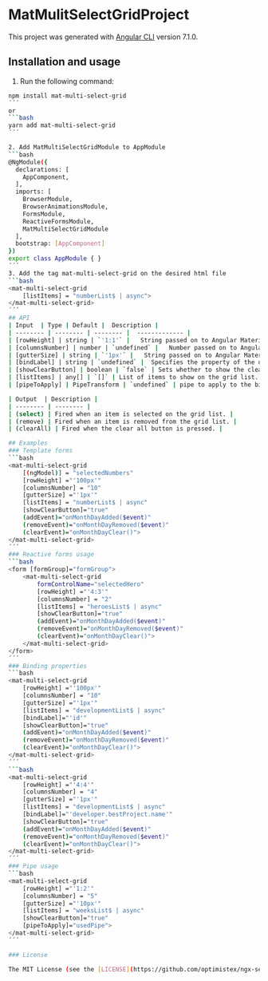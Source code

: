 # MatMulitSelectGridProject

This project was generated with [Angular CLI](https://github.com/angular/angular-cli) version 7.1.0.

## Installation and usage
1. Run the following command:
```bash
npm install mat-multi-select-grid
´´´
or
```bash
yarn add mat-multi-select-grid
´´´

2. Add MatMultiSelectGridModule to AppModule
```bash
@NgModule({
  declarations: [
    AppComponent,
  ],
  imports: [
    BrowserModule,
    BrowserAnimationsModule,
    FormsModule,
    ReactiveFormsModule,
    MatMultiSelectGridModule
  ],
  bootstrap: [AppComponent]
})
export class AppModule { }
´´´
3. Add the tag mat-multi-select-grid on the desired html file
```bash
<mat-multi-select-grid
    [listItems] = "numberList$ | async">
</mat-multi-select-grid> 
´´´
## API
| Input  | Type | Default |  Description |
| -------- | -------- | -------- |  ------------- |
| [rowHeight] | string | `'1:1'` |   String passed on to Angular Material Grid List input of the same name. For more information please check the following link: https://material.angular.io/components/grid-list/api |
| [columnsNumber] | number | `undefined` |   Number passed on to Angular Material Grid List input of the same name. For more information please check the following link: https://material.angular.io/components/grid-list/api |
| [gutterSize] | string | `'1px'` |   String passed on to Angular Material Grid List input of the same name. For more information please check the following link: https://material.angular.io/components/grid-list/api |
| [bindLabel] | string | `undefined` |  Specifies the property of the objects in the list to show in the grid list. It supports nested properties. Example: 'objProperty.nestedProperty1.nestedProperty2'  |
| [showClearButton] | boolean | `false` | Sets whether to show the clear all button or not. |
| [listItems] | any[] | `[]` | List of items to show on the grid list. |
| [pipeToApply] | PipeTransform | `undefined` | pipe to apply to the bindLabel or item on the list  |

| Output  | Description |
| -------- | -------- |
| (select) | Fired when an item is selected on the grid list. |
| (remove) | Fired when an item is removed from the grid list. |
| (clearAll) | Fired when the clear all button is pressed. |

## Examples
### Template forms
```bash
<mat-multi-select-grid
    [(ngModel)] = "selectedNumbers"
    [rowHeight] ="'100px'"
    [columnsNumber] = "10"
    [gutterSize] ="'1px'"
    [listItems] = "numberList$ | async"
    [showClearButton]="true"
    (addEvent)="onMonthDayAdded($event)"
    (removeEvent)="onMonthDayRemoved($event)"
    (clearEvent)="onMonthDayClear()">
</mat-multi-select-grid> 
´´´
### Reactive forms usage
```bash
<form [formGroup]="formGroup">
    <mat-multi-select-grid
        formControlName="selectedHero"
        [rowHeight] ="'4:3'"
        [columnsNumber] = "2"
        [listItems] = "heroesList$ | async"
        [showClearButton]="true"
        (addEvent)="onMonthDayAdded($event)"
        (removeEvent)="onMonthDayRemoved($event)"
        (clearEvent)="onMonthDayClear()">
    </mat-multi-select-grid>   
</form>
´´´
### Binding properties
```bash
<mat-multi-select-grid
    [rowHeight] ="'100px'"
    [columnsNumber] = "10"
    [gutterSize] ="'1px'"
    [listItems] = "developmentList$ | async"
    [bindLabel]="'id'"
    [showClearButton]="true"
    (addEvent)="onMonthDayAdded($event)"
    (removeEvent)="onMonthDayRemoved($event)"
    (clearEvent)="onMonthDayClear()">
</mat-multi-select-grid> 
´´´
```bash
<mat-multi-select-grid
    [rowHeight] ="'4:4'"
    [columnsNumber] = "4"
    [gutterSize] ="'1px'"
    [listItems] = "developmentList$ | async"
    [bindLabel]="'developer.bestProject.name'"
    [showClearButton]="true"
    (addEvent)="onMonthDayAdded($event)"
    (removeEvent)="onMonthDayRemoved($event)"
    (clearEvent)="onMonthDayClear()">
</mat-multi-select-grid> 
´´´
### Pipe usage
```bash
<mat-multi-select-grid
    [rowHeight] ="'1:2'"
    [columnsNumber] = "5"
    [gutterSize] ="'10px'"
    [listItems] = "weeksList$ | async"
    [showClearButton]="true"
    [pipeToApply]="usedPipe">
</mat-multi-select-grid> 
´´´

### License

The MIT License (see the [LICENSE](https://github.com/optimistex/ngx-select-ex/blob/master/LICENSE) file for the full text)
